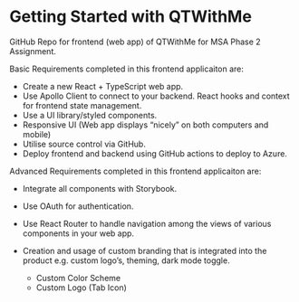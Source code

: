 # Getting Started with QTWithMe

GitHub Repo for frontend (web app) of QTWithMe for MSA Phase 2 Assignment.

Basic Requirements completed in this frontend applicaiton are:

- Create a new React + TypeScript web app.
- Use Apollo Client to connect to your backend. React hooks and context for
frontend state management.
- Use a UI library/styled components.
- Responsive UI (Web app displays “nicely” on both computers and mobile)
- Utilise source control via GitHub.
- Deploy frontend and backend using GitHub actions to deploy to Azure.

Advanced Requirements completed in this frontend applicaiton are:

- Integrate all components with Storybook.
- Use OAuth for authentication.
- Use React Router to handle navigation among the views of various
components in your web app.
- Creation and usage of custom branding that is integrated into the product e.g.
  custom logo’s, theming, dark mode toggle.
  
  - Custom Color Scheme
  - Custom Logo (Tab Icon)
